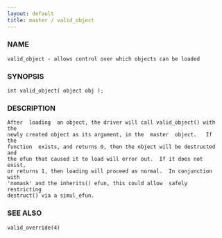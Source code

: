 ```yaml
---
layout: default
title: master / valid_object
---
```


### NAME

    valid_object - allows control over which objects can be loaded

### SYNOPSIS

    int valid_object( object obj );

### DESCRIPTION

    After  loading  an object, the driver will call valid_object() with the
    newly created object as its argument, in the  master  object.   If  the
    function  exists, and returns 0, then the object will be destructed and
    the efun that caused it to load will error out.  If it does not  exist,
    or returns 1, then loading will proceed as normal.  In conjunction with
    'nomask' and the inherits() efun, this could allow  safely  restricting
    destruct() via a simul_efun.

### SEE ALSO

    valid_override(4)
